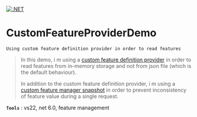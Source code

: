 [![.NET](https://github.com/aimenux/CustomFeatureProviderDemo/actions/workflows/ci.yml/badge.svg)](https://github.com/aimenux/CustomFeatureProviderDemo/actions/workflows/ci.yml)

# CustomFeatureProviderDemo
```
Using custom feature definition provider in order to read features
```

> In this demo, i m using a [custom feature definition provider](https://github.com/microsoft/FeatureManagement-Dotnet#custom-feature-providers) in order to read features from in-memory storage and not from json file (which is the default behaviour).
>
> In addition to the custom feature definition provider, i m using a [custom feature manager snapshot](https://github.com/microsoft/FeatureManagement-Dotnet#snapshot) in order to prevent inconsistency of feature value during a single request.
> 

**`Tools`** : vs22, net 6.0, feature management
